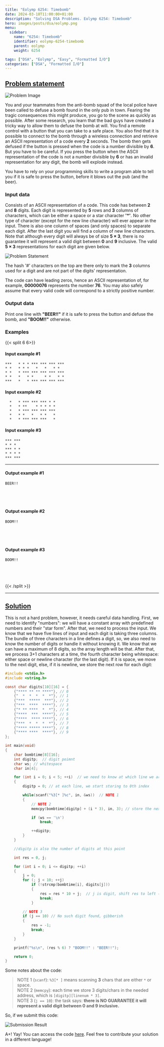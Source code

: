 ```yaml
---
title: "Eolymp 6254: Timebomb"
date: 2024-03-18T11:00:00+01:00
description: "Solving DSA Problems. Eolymp 6254: Timebomb"
hero: images/posts/dsa/eolymp.png
menu:
  sidebar:
    name: "6254: Timebomb"
    identifier: eolymp-6254-timebomb
    parent: eolymp
    weight: 6254

tags: ["DSA", "Eolymp", "Easy", "Formatted I/O"]
categories: ["DSA", "Formatted I/O"]
---
```


## [Problem statement](https://www.eolymp.com/en/problems/6254)

![Problem Image](problem0.png)

You and your teammates from the anti-bomb squad of the local police have been called to defuse a bomb found in the only pub in town. Fearing the tragic consequences this might produce, you go to the scene as quickly as possible. After some research, you learn that the bad guys have created a tricky way to allow them to defuse the bomb at will. You find a remote control with a button that you can take to a safe place. You also find that it is possible to connect to the bomb through a wireless connection and retrieve an ASCII representation of a code every **2** seconds. The bomb then gets defused if the button is pressed when the code is a number divisible by **6**. But you have to be careful. If you press the button when the ASCII representation of the code is not a number divisible by **6** or has an invalid representation for any digit, the bomb will explode instead.

You have to rely on your programming skills to write a program able to tell you if it is safe to press the button, before it blows out the pub (and the beer).

### Input data

Consists of an ASCII representation of a code. This code has between **2** and **8** digits. Each digit is represented by **5** rows and **3** columns of characters, which can be either a space or a star character **'\*'**. No other type of character (except for the new line character) will ever appear in the input. There is also one column of spaces (and only spaces) to separate each digit. After the last digit you will find a column of new line characters. Note that although every digit will always be of size **5 × 3**, there is no guarantee it will represent a valid digit between **0** and **9** inclusive. The valid **5 × 3** representations for each digit are given below.

![Problem Statement](problem1.png)

The hash '#' characters on the top are there only to mark the **3** columns used for a digit and are not part of the digits' representation.

The code can have leading zeros, hence an ASCII representation of, for example, **00000076** represents the number **76**. You may also safely assume that every valid code will correspond to a strictly positive number.

### Output data

Print one line with **"BEER!!"** if it is safe to press the button and defuse the bomb, and **"BOOM!!"** otherwise.

### Examples

{{< split 6 6>}}

#### Input example #1

```text
***   * * * *** *** *** ***
* *   * * *   *   *   * *  
* *   * *** *** *** *** ***
* *   *   * *     * *   * *
***   *   * *** *** *** ***
```

#### Input example #2

```text
  *   * *** *** *** * *
  *   * **    * * * * *
  *   * *** *** *** ***
  *   * *   *   * *   *
  *   * *** *** ***   *

```

#### Input example #3

```text
*** ***
* * *  
*** * *
* * * *
*** ***
```

---

#### Output example #1

```text
BEER!!



 
```

#### Output example #2

```text
BOOM!!



 
```

#### Output example #3

```text
BOOM!!



 
```

{{< /split >}}

<hr>

## [Solution](https://github.com/Miradils-Blog/dsa-problems-and-solutions/tree/main/eolymp/6254-timebomb)

This is not a hard problem, however, it needs careful data handling. First, we need to identify "numbers": we will have a constant array with predefined numbers and their "star form". After that, we need to process the input. We know that we have five lines of input and each digit is taking three columns. The bundle of three characters in a line defines a digit, so, we also need to know the number of digits or handle it without knowing it. We know that we can have a maximum of 8 digits, so the array length will be that. After that, we process 3+1 characters at a time, the fourth character being whitespace: either space or newline character (for the last digit). If it is space, we move to the next digit, else, if it is newline, we store the next row for each digit:

```C
#include <stdio.h>
#include <string.h>

const char digits[10][16] = {
    {"**** ** ** ****"}, // 0
    {"  *  *  *  *  *"}, // 1
    {"***  *****  ***"}, // 2
    {"***  ****  ****"}, // 3
    {"* ** ****  *  *"}, // 4
    {"****  ***  ****"}, // 5
    {"****  **** ****"}, // 6
    {"***  *  *  *  *"}, // 7
    {"**** ***** ****"}, // 8
    {"**** ****  ****"}, // 9
};

int main(void)
{
    char bombtime[8][16];
    int digitp;  // digit poimnt
    char ws; // whitespace
    char in[4];

    for (int i = 0; i < 5; ++i)  // we need to know at which line we are to store at the right address
    {
        digitp = 0; // at each line, we start storing to 0th index

        while(scanf("%3[* ]%c", in, &ws))  // NOTE 1
        {
            // NOTE 2
            memcpy(bombtime[digitp] + (i * 3), in, 3); // store the next three chars in `bombtime`

            if (ws == '\n')
                break;

            ++digitp;
        }
    }

    //digitp is also the number of digits at this point

    int res = 0, j;

    for (int i = 0; i <= digitp; ++i)
    {
        j = 0;
        for (; j < 10; ++j)
            if (!strcmp(bombtime[i], digits[j]))
            {
                res = res * 10 + j;  // j is digit, shift res to left (* 10), and add j
                break;
            }

        // NOTE 3
        if (j == 10) // No such digit found, gibberish
        {
            res = -1;
            break;
        }
    }

    printf("%s\n", (res % 6) ? "BOOM!!" : "BEER!!");

    return 0;
}
```

Some notes about the code:

> NOTE 1 (`scanf`): `%3[* ]` means scanning **3** chars that are either `*` or space.</br>
> NOTE 2 (`memcpy`): each time we store 3 digits/chars in the needed address, which is `[digitp][linenum * 3]`.</br>
> NOTE 3 (`j == 10`): the task says: **there is NO GUARANTEE it will represent a valid digit between 0 and 9 inclusive.**

So, if we submit this code:

![Submission Result](submission.png)

A+! Yay! You can access the code [here](https://github.com/Miradils-Blog/dsa-problems-and-solutions/tree/main/eolymp/6254-timebomb). Feel free to contribute your solution in a different language!
